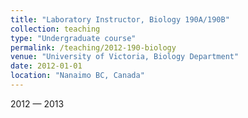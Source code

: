 ```yaml
---
title: "Laboratory Instructor, Biology 190A/190B"
collection: teaching
type: "Undergraduate course"
permalink: /teaching/2012-190-biology
venue: "University of Victoria, Biology Department"
date: 2012-01-01
location: "Nanaimo BC, Canada"
---
```


2012 — 2013